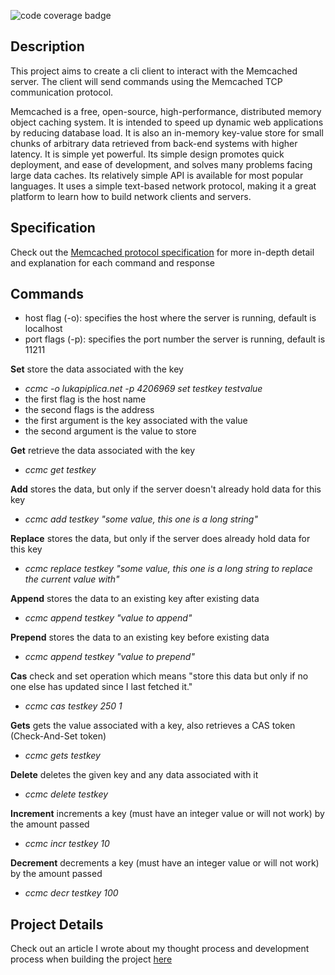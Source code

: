 ![code coverage badge](https://github.com/luka2220/memcached-cli-client/actions/workflows/ci.yaml/badge.svg)

## Description

This project aims to create a cli client to interact with the Memcached server. The client will send commands using the Memcached TCP communication protocol.

Memcached is a free, open-source, high-performance, distributed memory object caching system. It is intended to speed up dynamic web applications by reducing database load. 
It is also an in-memory key-value store for small chunks of arbitrary data retrieved from back-end systems with higher latency. It is simple yet powerful.
Its simple design promotes quick deployment, and ease of development, and solves many problems facing large data caches. Its relatively simple API is available for most popular languages.
It uses a simple text-based network protocol, making it a great platform to learn how to build network clients and servers.

## Specification

Check out the [Memcached protocol specification](https://github.com/memcached/memcached/blob/master/doc/protocol.txt) for more in-depth detail and explanation for each command and response

## Commands

- host flag (-o): specifies the host where the server is running, default is localhost
- port flags (-p): specifies the port number the server is running, default is 11211

**Set** store the data associated with the key <br>

- _ccmc -o lukapiplica.net -p 4206969 set testkey testvalue_
- the first flag is the host name
- the second flags is the address
- the first argument is the key associated with the value
- the second argument is the value to store

**Get** retrieve the data associated with the key <br>

- _ccmc get testkey_

**Add** stores the data, but only if the server doesn't already hold data for this key <br>

- _ccmc add testkey "some value, this one is a long string"_

**Replace** stores the data, but only if the server does already hold data for this key <br>

- _ccmc replace testkey "some value, this one is a long string to replace the current value with"_

**Append** stores the data to an existing key after existing data <br>

- _ccmc append testkey "value to append"_

**Prepend** stores the data to an existing key before existing data <br>

- _ccmc append testkey "value to prepend"_

**Cas** check and set operation which means "store this data but only if no one else has updated since I last fetched it." <br>

- _ccmc cas testkey 250 1_

**Gets** gets the value associated with a key, also retrieves a CAS token (Check-And-Set token) <br>

- _ccmc gets testkey_

**Delete** deletes the given key and any data associated with it <br>

- _ccmc delete testkey_

**Increment** increments a key (must have an integer value or will not work) by the amount passed <br>

- _ccmc incr testkey 10_

**Decrement** decrements a key (must have an integer value or will not work) by the amount passed <br>

- _ccmc decr testkey 100_
  
## Project Details
Check out an article I wrote about my thought process and development process when building the project [here](https://medium.com/@piplicaluka64/building-a-memcached-cli-client-in-go-493874b30a79)
